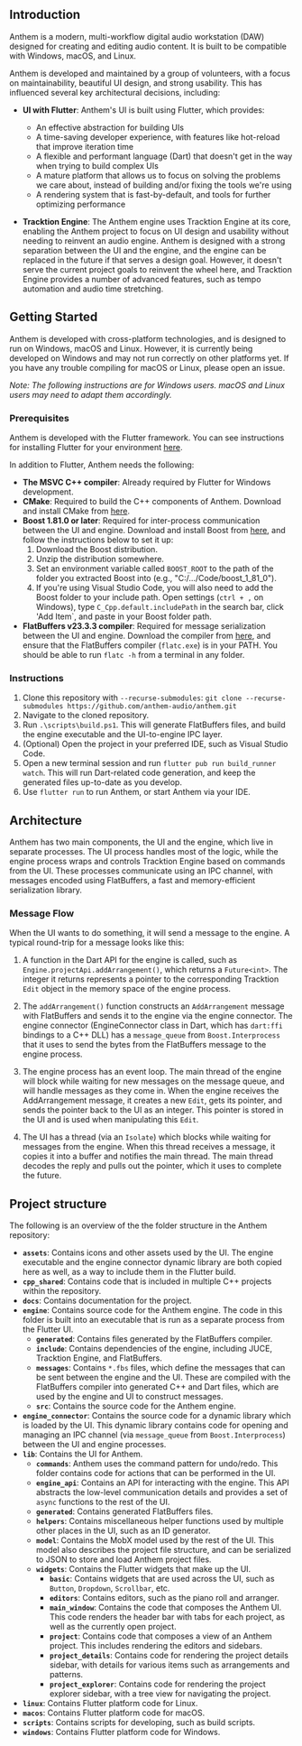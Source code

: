 ## Introduction

Anthem is a modern, multi-workflow digital audio workstation (DAW) designed for creating and editing audio content. It is built to be compatible with Windows, macOS, and Linux.

Anthem is developed and maintained by a group of volunteers, with a focus on maintainability, beautiful UI design, and strong usability. This has influenced several key architectural decisions, including:

- **UI with Flutter**: Anthem's UI is built using Flutter, which provides:
  - An effective abstraction for building UIs
  - A time-saving developer experience, with features like hot-reload that improve iteration time
  - A flexible and performant language (Dart) that doesn't get in the way when trying to build complex UIs
  - A mature platform that allows us to focus on solving the problems we care about, instead of building and/or fixing the tools we're using
  - A rendering system that is fast-by-default, and tools for further optimizing performance

- **Tracktion Engine**: The Anthem engine uses Tracktion Engine at its core, enabling the Anthem project to focus on UI design and usability without needing to reinvent an audio engine. Anthem is designed with a strong separation between the UI and the engine, and the engine can be replaced in the future if that serves a design goal. However, it doesn't serve the current project goals to reinvent the wheel here, and Tracktion Engine provides a number of advanced features, such as tempo automation and audio time stretching.

## Getting Started

Anthem is developed with cross-platform technologies, and is designed to run on Windows, macOS and Linux. However, it is currently being developed on Windows and may not run correctly on other platforms yet. If you have any trouble compiling for macOS or Linux, please open an issue.

_Note: The following instructions are for Windows users. macOS and Linux users may need to adapt them accordingly._

### Prerequisites

Anthem is developed with the Flutter framework. You can see instructions for installing Flutter for your environment [here](https://docs.flutter.dev/get-started/install).

In addition to Flutter, Anthem needs the following:

- **The MSVC C++ compiler**: Already required by Flutter for Windows development.
- **CMake**: Required to build the C++ components of Anthem. Download and install CMake from [here](https://cmake.org/).
- **Boost 1.81.0 or later**: Required for inter-process communication between the UI and engine. Download and install Boost from [here](https://www.boost.org/), and follow the instructions below to set it up:
    1. Download the Boost distribution.
    2. Unzip the distribution somewhere.
    3. Set an environment variable called `BOOST_ROOT` to the path of the folder you extracted Boost into (e.g., "C:/.../Code/boost_1_81_0").
    4. If you're using Visual Studio Code, you will also need to add the Boost folder to your include path. Open settings (`ctrl + ,` on Windows), type `C_Cpp.default.includePath` in the search bar, click 'Add Item`, and paste in your Boost folder path.
- **FlatBuffers v23.3.3 compiler**: Required for message serialization between the UI and engine. Download the compiler from [here](https://github.com/google/flatbuffers/releases/tag/v23.3.3), and ensure that the FlatBuffers compiler (`flatc.exe`) is in your PATH. You should be able to run `flatc -h` from a terminal in any folder.

### Instructions

1. Clone this repository with `--recurse-submodules`: `git clone --recurse-submodules https://github.com/anthem-audio/anthem.git`
2. Navigate to the cloned repository.
3. Run `.\scripts\build.ps1`. This will generate FlatBuffers files, and build the engine executable and the UI-to-engine IPC layer.
4. (Optional) Open the project in your preferred IDE, such as Visual Studio Code.
5. Open a new terminal session and run `flutter pub run build_runner watch`. This will run Dart-related code generation, and keep the generated files up-to-date as you develop.
6. Use `flutter run` to run Anthem, or start Anthem via your IDE.

## Architecture

Anthem has two main components, the UI and the engine, which live in separate processes. The UI process handles most of the logic, while the engine process wraps and controls Tracktion Engine based on commands from the UI. These processes communicate using an IPC channel, with messages encoded using FlatBuffers, a fast and memory-efficient serialization library.

### Message Flow

When the UI wants to do something, it will send a message to the engine. A typical round-trip for a message looks like this:

1. A function in the Dart API for the engine is called, such as `Engine.projectApi.addArrangement()`, which returns a `Future<int>`. The integer it returns represents a pointer to the corresponding Tracktion `Edit` object in the memory space of the engine process.

2. The `addArrangement()` function constructs an `AddArrangement` message with FlatBuffers and sends it to the engine via the engine connector. The engine connector (EngineConnector class in Dart, which has `dart:ffi` bindings to a C++ DLL) has a `message_queue` from `Boost.Interprocess` that it uses to send the bytes from the FlatBuffers message to the engine process.

3. The engine process has an event loop. The main thread of the engine will block while waiting for new messages on the message queue, and will handle messages as they come in. When the engine receives the AddArrangement message, it creates a new `Edit`, gets its pointer, and sends the pointer back to the UI as an integer. This pointer is stored in the UI and is used when manipulating this `Edit`.

4. The UI has a thread (via an `Isolate`) which blocks while waiting for messages from the engine. When this thread receives a message, it copies it into a buffer and notifies the main thread. The main thread decodes the reply and pulls out the pointer, which it uses to complete the future.

## Project structure

The following is an overview of the the folder structure in the Anthem repository:

- **`assets`**: Contains icons and other assets used by the UI. The engine executable and the engine connector dynamic library are both copied here as well, as a way to include them in the Flutter build.
- **`cpp_shared`**: Contains code that is included in multiple C++ projects within the repository.
- **`docs`**: Contains documentation for the project.
- **`engine`**: Contains source code for the Anthem engine. The code in this folder is built into an executable that is run as a separate process from the Flutter UI.
  - **`generated`**: Contains files generated by the FlatBuffers compiler.
  - **`include`**: Contains dependencies of the engine, including JUCE, Tracktion Engine, and FlatBuffers.
  - **`messages`**: Contains `*.fbs` files, which define the messages that can be sent between the engine and the UI. These are compiled with the FlatBuffers compiler into generated C++ and Dart files, which are used by the engine and UI to construct messages.
  - **`src`**: Contains the source code for the Anthem engine.
- **`engine_connector`**: Contains the source code for a dynamic library which is loaded by the UI. This dynamic library contains code for opening and managing an IPC channel (via `message_queue` from `Boost.Interprocess`) between the UI and engine processes.
- **`lib`**: Contains the UI for Anthem.
  - **`commands`**: Anthem uses the command pattern for undo/redo. This folder contains code for actions that can be performed in the UI.
  - **`engine_api`**: Contains an API for interacting with the engine. This API abstracts the low-level communication details and provides a set of `async` functions to the rest of the UI.
  - **`generated`**: Contains generated FlatBuffers files.
  - **`helpers`**: Contains miscellaneous helper functions used by multiple other places in the UI, such as an ID generator.
  - **`model`**: Contains the MobX model used by the rest of the UI. This model also describes the project file structure, and can be serialized to JSON to store and load Anthem project files.
  - **`widgets`**: Contains the Flutter widgets that make up the UI.
    - **`basic`**: Contains widgets that are used across the UI, such as `Button`, `Dropdown`, `Scrollbar`, etc.
    - **`editors`**: Contains editors, such as the piano roll and arranger.
    - **`main_window`**: Contains the code that composes the Anthem UI. This code renders the header bar with tabs for each project, as well as the currently open project.
    - **`project`**: Contains code that composes a view of an Anthem project. This includes rendering the editors and sidebars.
    - **`project_details`**: Contains code for rendering the project details sidebar, with details for various items such as arrangements and patterns.
    - **`project_explorer`**: Contains code for rendering the project explorer sidebar, with a tree view for navigating the project.
- **`linux`**: Contains Flutter platform code for Linux.
- **`macos`**: Contains Flutter platform code for macOS.
- **`scripts`**: Contains scripts for developing, such as build scripts.
- **`windows`**: Contains Flutter platform code for Windows.
